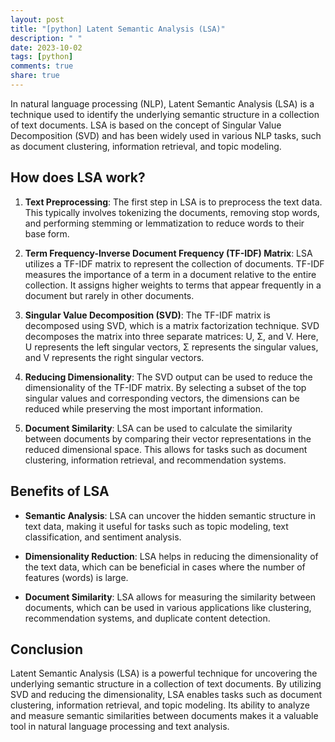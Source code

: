 ```yaml
---
layout: post
title: "[python] Latent Semantic Analysis (LSA)"
description: " "
date: 2023-10-02
tags: [python]
comments: true
share: true
---
```


In natural language processing (NLP), Latent Semantic Analysis (LSA) is a technique used to identify the underlying semantic structure in a collection of text documents. LSA is based on the concept of Singular Value Decomposition (SVD) and has been widely used in various NLP tasks, such as document clustering, information retrieval, and topic modeling.

## How does LSA work?

1. **Text Preprocessing**: The first step in LSA is to preprocess the text data. This typically involves tokenizing the documents, removing stop words, and performing stemming or lemmatization to reduce words to their base form.

2. **Term Frequency-Inverse Document Frequency (TF-IDF) Matrix**: LSA utilizes a TF-IDF matrix to represent the collection of documents. TF-IDF measures the importance of a term in a document relative to the entire collection. It assigns higher weights to terms that appear frequently in a document but rarely in other documents.

3. **Singular Value Decomposition (SVD)**: The TF-IDF matrix is decomposed using SVD, which is a matrix factorization technique. SVD decomposes the matrix into three separate matrices: U, Σ, and V. Here, U represents the left singular vectors, Σ represents the singular values, and V represents the right singular vectors.

4. **Reducing Dimensionality**: The SVD output can be used to reduce the dimensionality of the TF-IDF matrix. By selecting a subset of the top singular values and corresponding vectors, the dimensions can be reduced while preserving the most important information.

5. **Document Similarity**: LSA can be used to calculate the similarity between documents by comparing their vector representations in the reduced dimensional space. This allows for tasks such as document clustering, information retrieval, and recommendation systems.

## Benefits of LSA

- **Semantic Analysis**: LSA can uncover the hidden semantic structure in text data, making it useful for tasks such as topic modeling, text classification, and sentiment analysis.

- **Dimensionality Reduction**: LSA helps in reducing the dimensionality of the text data, which can be beneficial in cases where the number of features (words) is large.

- **Document Similarity**: LSA allows for measuring the similarity between documents, which can be used in various applications like clustering, recommendation systems, and duplicate content detection.

## Conclusion

Latent Semantic Analysis (LSA) is a powerful technique for uncovering the underlying semantic structure in a collection of text documents. By utilizing SVD and reducing the dimensionality, LSA enables tasks such as document clustering, information retrieval, and topic modeling. Its ability to analyze and measure semantic similarities between documents makes it a valuable tool in natural language processing and text analysis.